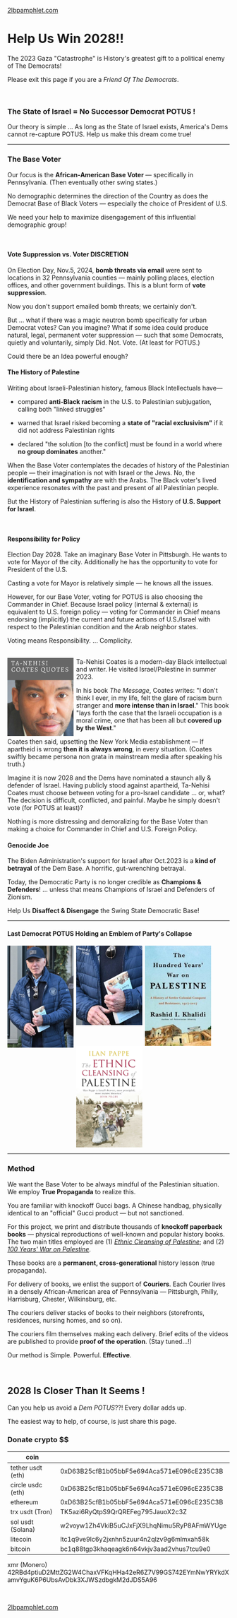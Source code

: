  [2lbpamphlet.com](http://2lbpamphlet.com)
<style> img {
   width:150px; float:left; padding-right: 6px; 
} </style>

# Help Us Win 2028!! 

The 2023 Gaza "Catastrophe" is History's greatest gift to a political enemy of The Democrats!

Please exit this page if you are a *Friend Of The Democrats*. 

<br/>

### The State of Israel = No Successor Democrat POTUS !

Our theory is simple ... As long as the State of Israel exists, America's Dems cannot re-capture POTUS. Help us make this dream come true!

<!-- <table><tr><td>
<img src="./tether-usdt-coin.png" width=85 >
![tether](./tether-usdt-coin.png)
</td>
<td > Donate Now 
<br/><br/> <a href="0xD63B25cfB1b05bbF5e694Aca571eE096cE235C3B">eUSDT Address</a> 

(full list below)
</td></tr></table> -->

__________________

### The Base Voter

Our focus is the **African-American Base Voter** — specifically in Pennsylvania.  (Then eventually other swing states.) 

No demographic determines the direction of the Country as does the Democrat Base of Black Voters — especially the choice of President of U.S.

We need your help to maximize disengagement of this influential demographic group! 

<br/>

#### Vote Suppression vs. Voter DISCRETION

On Election Day, Nov.5, 2024, **bomb threats via email** were sent to locations in 32 Pennsylvania counties — mainly polling places, election offices, and other government buildings.  This is a blunt form of **vote suppression**. 

Now you don't support emailed bomb threats; we certainly don't. 

But ... what if there was a magic neutron bomb specifically for urban Democrat votes?  Can you imagine?  What if some idea could produce natural, legal, permanent voter suppression — such that some Democrats, quietly and voluntarily, simply Did. Not. Vote.  (At least for POTUS.)  

Could there be an Idea powerful enough? 

#### The History of Palestine 

Writing about Israeli-Palestinian history, famous Black Intellectuals have—
 
 * compared **anti-Black racism** in the U.S. to Palestinian subjugation, calling both "linked struggles"

 * warned that Israel risked becoming a **state of "racial exclusivism"** if it did not address Palestinian rights

 * declared "the solution [to the conflict] must be found in a world where **no group dominates** another."

When the Base Voter contemplates the decades of history of the Palestinian people — their imagination is not with Israel or the Jews.  No, the **identification and sympathy** are with the Arabs.  The Black voter's lived experience resonates with the past and present of all Palestinian people.

But the History of Palestinian suffering is also the History of **U.S. Support for Israel**.

<br/>

#### Responsibility for Policy 

Election Day 2028.  Take an imaginary Base Voter in Pittsburgh.  He wants to vote for Mayor of the city.  Additionally he has the opportunity to vote for President of the U.S.  

Casting a vote for Mayor is relatively simple — he knows all the issues. 

However, for our Base Voter, voting for POTUS is also choosing the Commander in Chief.  Because Israel policy (internal & external) is equivalent to U.S. foreign policy — voting for Commander in Chief means endorsing (implicitly) the current and future actions of U.S./Israel with respect to the Palestinian condition and the Arab neighbor states. 

Voting means Responsibility. ... Complicity. <br/><br/>


![coates](tanehisi01.png)

Ta-Nehisi Coates is a modern-day Black intellectual and writer. 
He visited Israel/Palestine in summer 2023. 

In his book *The Message*, Coates writes: "I don't think I ever, in my life, felt the glare of racism burn stranger and **more intense than in Israel**." This book "lays forth the case that the Israeli occupation is a moral crime, one that has been all but **covered up by the West**." 

Coates then said, upsetting the New York Media establishment — If apartheid is wrong **then it is always wrong**, in every situation.  (Coates swiftly became persona non grata in mainstream media after speaking his truth.)

Imagine it is now 2028 and the Dems have nominated a staunch ally & defender of Israel.  Having publicly stood against apartheid, Ta-Nehisi Coates must choose between voting for a pro-Israel candidate ... or, what?  The decision is difficult, conflicted, and painful.  Maybe he simply doesn't vote (for POTUS at least)?

Nothing is more distressing and demoralizing for the Base Voter than making a choice for Commander in Chief and U.S. Foreign Policy. <br clear="all"/>

<!-- 
--The Future Democratic Party **will not accommodate** both Israelists and African-Americans.
-->

#### Genocide Joe

The Biden Administration's support for Israel after Oct.2023 is a **kind of betrayal** of the Dem Base.  A horrific, gut-wrenching betrayal. 

Today, the Democratic Party is no longer credible as **Champions & Defenders**!  ... unless that means Champions of Israel and Defenders of Zionism.

Help Us **Disaffect & Disengage** the Swing State Democratic Base! 

__________________________


#### Last Democrat POTUS Holding an Emblem of Party's Collapse 

![tether](biden_1.png )
![tether](biden_2.png)
![tether](hundred_years.jpg)
![tether](the-ethnic-cleansing.jpg)
<br clear="all"/>

____________________________________


### Method 

We want the Base Voter to be always mindful of the Palestinian situation.  We employ **True Propaganda** to realize this.
 
You are familiar with knockoff Gucci bags.  A Chinese handbag, physically identical to an "official" Gucci product — but not sanctioned. 

For this project, we print and distribute thousands of **knockoff paperback books** — physical reproductions of well-known and popular history books.  The two main titles employed are (1) [*Ethnic Cleansing of Palestine*](http://amazon.com/dp/1851685553); and (2) [*100 Years' War on Palestine*](http://amazon.com/dp/1250787653).  

These books are a **permanent, cross-generational** history lesson (true propaganda). 

For delivery of books, we enlist the support of **Couriers**.  Each Courier lives in a densely African-American area of Pennsylvania — Pittsburgh, Philly, Harrisburg, Chester, Wilkinsburg, etc.  

The couriers deliver stacks of books to their neighbors (storefronts, residences, nursing homes, and so on). 

The couriers film themselves making each delivery.  Brief edits of the videos are published to provide **proof of the operation**.  (Stay tuned...!)

Our method is Simple. Powerful. **Effective**. 

<br/>

## 2028 Is Closer Than It Seems ! 

Can you help us avoid a *Dem POTUS*??!  Every dollar adds up.  

The easiest way to help, of course, is just share this page.

<!-- 
### getsession.org Contact = 
05f773a69fff897b3b1fb69229a3d788822546339320fd1ddbcfb9fdf12efb740b
-->
<!-- 
### 
One Day, Everyone Will Have Always Been Against This (El Akkad), amazon.com/dp/0593804147 -->

### Donate crypto $$

| coin  |  |
|----------|----------|
| tether usdt (eth)     | 0xD63B25cfB1b05bbF5e694Aca571eE096cE235C3B |
| circle usdc (eth)     | 0xD63B25cfB1b05bbF5e694Aca571eE096cE235C3B  |
| ethereum     | 0xD63B25cfB1b05bbF5e694Aca571eE096cE235C3B |
| trx usdt (Tron)     | TK5azi6RyQtpS9QrQREFeg795JauoX2c3Z  |
| sol usdt (Solana)     | w2voyw1Zh4VkiB5uCJxFjX9LhqNimu5RyP8AFmWYUge |
| litecoin     | ltc1q9ve9lc6y2jxnhn5zuur4n2qlzv9g6mlmxah58k |
| bitcoin     | bc1q88tgp3khaqeagk6n64vkjv3aad2vhus7tcu9e0   |

xmr (Monero)   \
42RBd4ptiuD2MttZG2W4ChaxVFKqHHa42eR6Z7V99GS742EYmNwYRYkdXamvYguK6P6UbsAvDbk3XJWSzdbgkM2dJDS5A96 

<!--  ![tether](./tether-usdt-coin.png)-->

<br/>

 [2lbpamphlet.com](http://2lbpamphlet.com)
